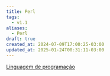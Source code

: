 ```yaml
---
title: Perl
tags:
  - v1.1
aliases:
  - Perl
draft: true
created_at: 2024-07-09T17:00:25-03:00
updated_at: 2025-01-24T00:31:11-03:00
---
```


[Linguagem de programação](content/atomos/2024/07/08/Linguagem_de_programacao.md)

